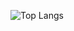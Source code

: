 ![Top Langs](https://github-readme-stats-l3onardo.vercel.app/api/top-langs/?username=l3onardocz&size_weight=0.5&count_weight=0.5)
